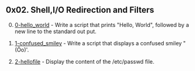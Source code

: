## 0x02. Shell,I/O Redirection and Filters

0. [0-hello_world](./0-hello_world) - Write a script that prints "Hello, World", followed by a new line to the standard out put.

1. [1-confused_smiley](./1-confused_smiley) - Write a script that displays a confused smiley "(Ôo)'.

2. [2-hellofile](./2-hellofile) - Display the content of the /etc/passwd file.